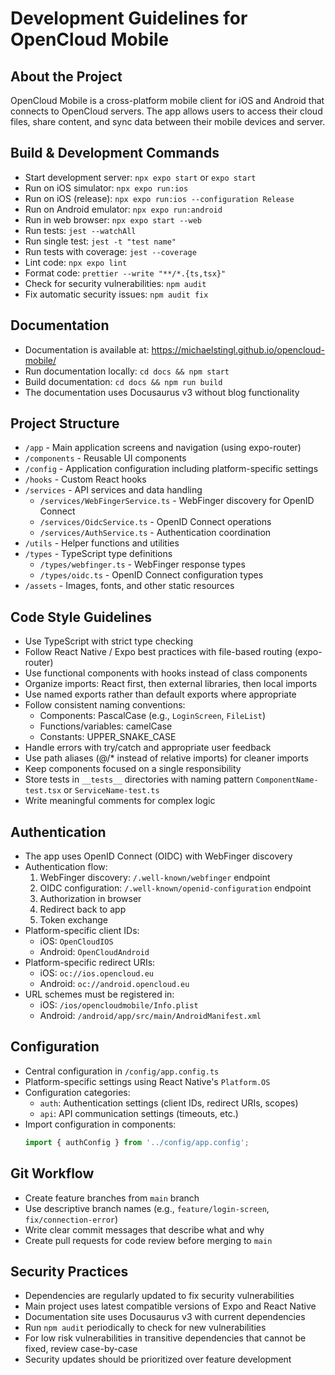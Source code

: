 # Development Guidelines for OpenCloud Mobile

## About the Project
OpenCloud Mobile is a cross-platform mobile client for iOS and Android that connects to OpenCloud servers. The app allows users to access their cloud files, share content, and sync data between their mobile devices and server.

## Build & Development Commands
- Start development server: `npx expo start` or `expo start`
- Run on iOS simulator: `npx expo run:ios`
- Run on iOS (release): `npx expo run:ios --configuration Release`
- Run on Android emulator: `npx expo run:android`
- Run in web browser: `npx expo start --web`
- Run tests: `jest --watchAll`
- Run single test: `jest -t "test name"`
- Run tests with coverage: `jest --coverage`
- Lint code: `npx expo lint`
- Format code: `prettier --write "**/*.{ts,tsx}"`
- Check for security vulnerabilities: `npm audit`
- Fix automatic security issues: `npm audit fix`

## Documentation
- Documentation is available at: https://michaelstingl.github.io/opencloud-mobile/
- Run documentation locally: `cd docs && npm start`
- Build documentation: `cd docs && npm run build`
- The documentation uses Docusaurus v3 without blog functionality

## Project Structure
- `/app` - Main application screens and navigation (using expo-router)
- `/components` - Reusable UI components
- `/config` - Application configuration including platform-specific settings
- `/hooks` - Custom React hooks
- `/services` - API services and data handling
  - `/services/WebFingerService.ts` - WebFinger discovery for OpenID Connect
  - `/services/OidcService.ts` - OpenID Connect operations
  - `/services/AuthService.ts` - Authentication coordination
- `/utils` - Helper functions and utilities
- `/types` - TypeScript type definitions
  - `/types/webfinger.ts` - WebFinger response types
  - `/types/oidc.ts` - OpenID Connect configuration types
- `/assets` - Images, fonts, and other static resources

## Code Style Guidelines
- Use TypeScript with strict type checking
- Follow React Native / Expo best practices with file-based routing (expo-router)
- Use functional components with hooks instead of class components
- Organize imports: React first, then external libraries, then local imports
- Use named exports rather than default exports where appropriate
- Follow consistent naming conventions:
  - Components: PascalCase (e.g., `LoginScreen`, `FileList`)
  - Functions/variables: camelCase
  - Constants: UPPER_SNAKE_CASE
- Handle errors with try/catch and appropriate user feedback
- Use path aliases (@/* instead of relative imports) for cleaner imports
- Keep components focused on a single responsibility
- Store tests in `__tests__` directories with naming pattern `ComponentName-test.tsx` or `ServiceName-test.ts`
- Write meaningful comments for complex logic

## Authentication
- The app uses OpenID Connect (OIDC) with WebFinger discovery
- Authentication flow:
  1. WebFinger discovery: `/.well-known/webfinger` endpoint
  2. OIDC configuration: `/.well-known/openid-configuration` endpoint
  3. Authorization in browser
  4. Redirect back to app
  5. Token exchange
- Platform-specific client IDs:
  - iOS: `OpenCloudIOS`
  - Android: `OpenCloudAndroid`
- Platform-specific redirect URIs:
  - iOS: `oc://ios.opencloud.eu`
  - Android: `oc://android.opencloud.eu`
- URL schemes must be registered in:
  - iOS: `/ios/opencloudmobile/Info.plist`
  - Android: `/android/app/src/main/AndroidManifest.xml`

## Configuration
- Central configuration in `/config/app.config.ts`
- Platform-specific settings using React Native's `Platform.OS`
- Configuration categories:
  - `auth`: Authentication settings (client IDs, redirect URIs, scopes)
  - `api`: API communication settings (timeouts, etc.)
- Import configuration in components:
  ```typescript
  import { authConfig } from '../config/app.config';
  ```

## Git Workflow
- Create feature branches from `main` branch
- Use descriptive branch names (e.g., `feature/login-screen`, `fix/connection-error`)
- Write clear commit messages that describe what and why
- Create pull requests for code review before merging to `main`

## Security Practices
- Dependencies are regularly updated to fix security vulnerabilities
- Main project uses latest compatible versions of Expo and React Native
- Documentation site uses Docusaurus v3 with current dependencies
- Run `npm audit` periodically to check for new vulnerabilities
- For low risk vulnerabilities in transitive dependencies that cannot be fixed, review case-by-case
- Security updates should be prioritized over feature development